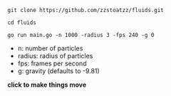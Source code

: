 ```console
git clone https://github.com/zzstoatzz/fluids.git

cd fluids

go run main.go -n 1000 -radius 3 -fps 240 -g 0
```
- n: number of particles
- radius: radius of particles
- fps: frames per second
- g: gravity (defaults to -9.81)

**click to make things move**